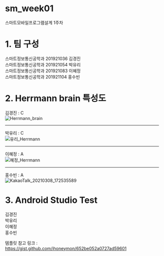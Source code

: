 # sm_week01
스마트모바일프로그램설계 1주차
# 1. 팀 구성   
  스마트정보통신공학과 201921036 김경진   
  스마트정보통신공학과 201921054 박유리   
  스마트정보통신공학과 201921083 이혜정   
  스마트정보통신공학과 201921104 홍수빈   
# 2. Herrmann brain 특성도
  김경진 : C   
  ![Herrmann_brain](https://user-images.githubusercontent.com/57963888/110299358-e8f7a600-8038-11eb-8157-722e89ea0ebc.jpg)   
  ***   
  
  박유리 : C  
  ![유리_Herrmann](https://user-images.githubusercontent.com/57963888/110300975-eac26900-803a-11eb-9181-c684404e8850.jpg)   
  ***   
  
  이혜정 : A   
  ![혜정_Herrmann](https://user-images.githubusercontent.com/57963888/110299127-aa61eb80-8038-11eb-9b8d-f5fe942c11d5.jpg)  
  ***   
  
  홍수빈 : A   
  ![KakaoTalk_20210308_172535589](https://user-images.githubusercontent.com/76034369/110294599-65878600-8033-11eb-9206-55f5aae1f11a.png)     
  
# 3. Android Studio Test   
  김경진   
  박유리   
  이혜정   
  홍수빈   


   
템플릿 참고 링크 : https://gist.github.com/ihoneymon/652be052a0727ad59601
